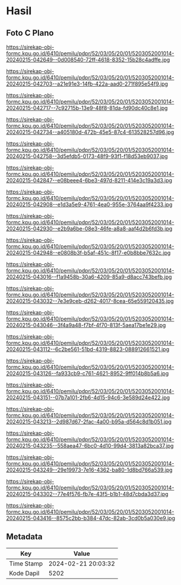 # Hasil

## Foto C Plano

https://sirekap-obj-formc.kpu.go.id/6410/pemilu/pdpr/52/03/05/20/01/5203052001014-20240215-042649--0d008540-72ff-4618-8352-15b28c4adffe.jpg

https://sirekap-obj-formc.kpu.go.id/6410/pemilu/pdpr/52/03/05/20/01/5203052001014-20240215-042703--a21e91e3-14fb-422a-aad0-271f895e54f9.jpg

https://sirekap-obj-formc.kpu.go.id/6410/pemilu/pdpr/52/03/05/20/01/5203052001014-20240215-042717--7c92715b-13e9-48f8-81da-fd90dc40c8e1.jpg

https://sirekap-obj-formc.kpu.go.id/6410/pemilu/pdpr/52/03/05/20/01/5203052001014-20240215-042734--a405180d-472b-45e5-87c4-613528257d96.jpg

https://sirekap-obj-formc.kpu.go.id/6410/pemilu/pdpr/52/03/05/20/01/5203052001014-20240215-042758--3d5efdb5-0173-48f9-93f1-f18d53eb9037.jpg

https://sirekap-obj-formc.kpu.go.id/6410/pemilu/pdpr/52/03/05/20/01/5203052001014-20240215-042847--e08beee4-6be3-497d-8211-414e3c19a3d3.jpg

https://sirekap-obj-formc.kpu.go.id/6410/pemilu/pdpr/52/03/05/20/01/5203052001014-20240215-042908--e1d3a5e9-4761-4ea0-955e-3764aa9f4233.jpg

https://sirekap-obj-formc.kpu.go.id/6410/pemilu/pdpr/52/03/05/20/01/5203052001014-20240215-042930--e2b9a6be-08e3-46fe-a8a8-aaf4d2b6fd3b.jpg

https://sirekap-obj-formc.kpu.go.id/6410/pemilu/pdpr/52/03/05/20/01/5203052001014-20240215-042948--e0808b3f-b5af-451c-8f17-e0b8bbe7632c.jpg

https://sirekap-obj-formc.kpu.go.id/6410/pemilu/pdpr/52/03/05/20/01/5203052001014-20240215-043016--f1a9458b-30a6-4209-85a9-d8acc743befb.jpg

https://sirekap-obj-formc.kpu.go.id/6410/pemilu/pdpr/52/03/05/20/01/5203052001014-20240215-043032--7e3e9ceb-d262-4017-8cea-65e559120435.jpg

https://sirekap-obj-formc.kpu.go.id/6410/pemilu/pdpr/52/03/05/20/01/5203052001014-20240215-043046--3f4a9a48-f7bf-4f70-813f-5aea17be1e29.jpg

https://sirekap-obj-formc.kpu.go.id/6410/pemilu/pdpr/52/03/05/20/01/5203052001014-20240215-043112--6c2be561-51bd-4319-8823-088912661521.jpg

https://sirekap-obj-formc.kpu.go.id/6410/pemilu/pdpr/52/03/05/20/01/5203052001014-20240215-043126--fa933cb9-c761-4621-8952-9ff014b8b5a6.jpg

https://sirekap-obj-formc.kpu.go.id/6410/pemilu/pdpr/52/03/05/20/01/5203052001014-20240215-043151--07b7a101-2fb6-4d15-94c6-3e589d24e422.jpg

https://sirekap-obj-formc.kpu.go.id/6410/pemilu/pdpr/52/03/05/20/01/5203052001014-20240215-043213--2d987d67-2fac-4a00-b95a-d564c8d1b051.jpg

https://sirekap-obj-formc.kpu.go.id/6410/pemilu/pdpr/52/03/05/20/01/5203052001014-20240215-043235--558aea47-6bc0-4d10-99d4-3813a82bca37.jpg

https://sirekap-obj-formc.kpu.go.id/6410/pemilu/pdpr/52/03/05/20/01/5203052001014-20240215-043249--29e19973-7e16-4362-ba80-1d8bd766a539.jpg

https://sirekap-obj-formc.kpu.go.id/6410/pemilu/pdpr/52/03/05/20/01/5203052001014-20240215-043302--77e4f576-fb7e-43f5-b1b1-48d7cbda3d37.jpg

https://sirekap-obj-formc.kpu.go.id/6410/pemilu/pdpr/52/03/05/20/01/5203052001014-20240215-043416--8575c2bb-b384-47dc-82ab-3cd0b5a030e9.jpg


## Metadata

| Key        | Value               |
| ---------- | ------------------- |
| Time Stamp | 2024-02-21 20:03:32 |
| Kode Dapil | 5202                |



